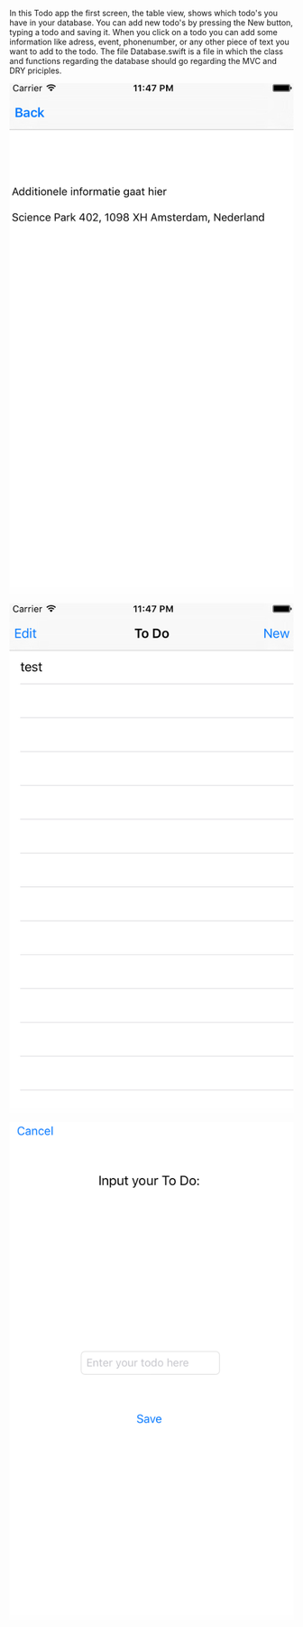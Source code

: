 In this Todo app the first screen, the table view, shows which todo's you have in your database. You can add new todo's by pressing the New button, typing a todo and saving it. When you click on a todo you can add some information like adress, event, phonenumber, or any other piece of text you want to add to the todo. The file Database.swift is a file in which the class and functions regarding the database should go regarding the MVC and DRY priciples.

![Alt text](/Screen%20Shot%202016-05-08%20at%2023.47.09.png?raw=true "Screenshot")

![Alt text](/Screen%20Shot%202016-05-08%20at%2023.47.18.png?raw=true "Screenshot")

![Alt text](/Screen%20Shot%202016-05-08%20at%2023.47.26.png?raw=true "Screenshot")
